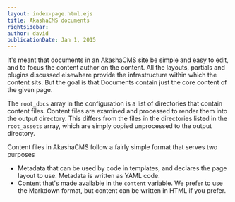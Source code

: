 ```yaml
---
layout: index-page.html.ejs
title: AkashaCMS documents
rightsidebar:
author: david
publicationDate: Jan 1, 2015
---
```

It's meant that documents in an AkashaCMS site be simple and easy to edit, and to focus the content author on the content.  All the layouts, partials and plugins discussed elsewhere provide the infrastructure within which the content sits.  But the goal is that Documents contain just the core content of the given page.

The `root_docs` array in the configuration is a list of directories that contain content files.  Content files are examined and processed to render them into the output directory.  This differs from the files in the directories listed in the `root_assets` array, which are simply copied unprocessed to the output directory.

Content files in AkashaCMS follow a fairly simple format that serves two purposes

* Metadata that can be used by code in templates, and declares the page layout to use.  Metadata is written as YAML code.
* Content that's made available in the `content` variable.  We prefer to use the Markdown format, but content can be written in HTML if you prefer.